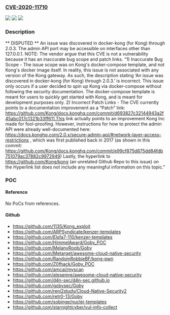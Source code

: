 ### [CVE-2020-11710](https://cve.mitre.org/cgi-bin/cvename.cgi?name=CVE-2020-11710)
![](https://img.shields.io/static/v1?label=Product&message=n%2Fa&color=blue)
![](https://img.shields.io/static/v1?label=Version&message=n%2Fa&color=blue)
![](https://img.shields.io/static/v1?label=Vulnerability&message=n%2Fa&color=brighgreen)

### Description

** DISPUTED ** An issue was discovered in docker-kong (for Kong) through 2.0.3. The admin API port may be accessible on interfaces other than 127.0.0.1. NOTE: The vendor argue that this CVE is not a vulnerability because it has an inaccurate bug scope and patch links. “1) Inaccurate Bug Scope - The issue scope was on Kong's docker-compose template, and not Kong's docker image itself. In reality, this issue is not associated with any version of the Kong gateway. As such, the description stating ‘An issue was discovered in docker-kong (for Kong) through 2.0.3.’ is incorrect. This issue only occurs if a user decided to spin up Kong via docker-compose without following the security documentation. The docker-compose template is meant for users to quickly get started with Kong, and is meant for development purposes only. 2) Incorrect Patch Links - The CVE currently points to a documentation improvement as a “Patch” link: https://github.com/Kong/docs.konghq.com/commit/d693827c32144943a2f45abc017c1321b33ff611.This link actually points to an improvement Kong Inc made for fool-proofing. However, instructions for how to protect the admin API were already well-documented here: https://docs.konghq.com/2.0.x/secure-admin-api/#network-layer-access-restrictions , which was first published back in 2017 (as shown in this commit: https://github.com/Kong/docs.konghq.com/commit/e99cf875d875dd84fdb751079ac37882c9972949) Lastly, the hyperlink to https://github.com/Kong/kong (an unrelated Github Repo to this issue) on the Hyperlink list does not include any meaningful information on this topic.”

### POC

#### Reference
No PoCs from references.

#### Github
- https://github.com/1135/Kong_exploit
- https://github.com/ARPSyndicate/kenzer-templates
- https://github.com/Elsfa7-110/kenzer-templates
- https://github.com/HimmelAward/Goby_POC
- https://github.com/MelanyRoob/Goby
- https://github.com/Metarget/awesome-cloud-native-security
- https://github.com/RandomRobbieBF/kong-pwn
- https://github.com/Z0fhack/Goby_POC
- https://github.com/amcai/myscan
- https://github.com/atesemre/awesome-cloud-native-security
- https://github.com/d4n-sec/d4n-sec.github.io
- https://github.com/gobysec/Goby
- https://github.com/reni2study/Cloud-Native-Security2
- https://github.com/retr0-13/Goby
- https://github.com/sobinge/nuclei-templates
- https://github.com/starnightcyber/vul-info-collect

